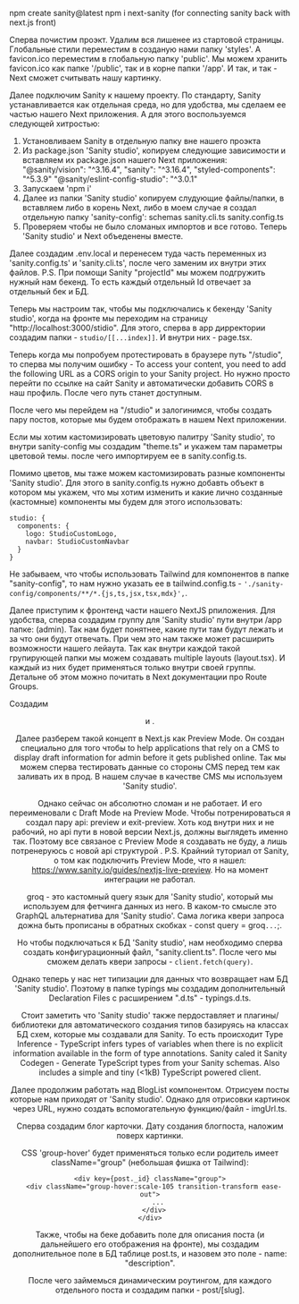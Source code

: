 npm create sanity@latest 
npm i next-sanity (for connecting sanity  back with next.js front)

Сперва почистим проэкт. Удалим вся лишенее из стартовой страницы. Глобальные стили переместим в созданую нами папку 'styles'. А favicon.ico переместим в глобальную папку 'public'. Мы можем хранить favicon.ico как папке '/public', так и в корне папки '/app'. И так, и так - Next сможет считывать нашу картинку.

Далее подключим Sanity к нашему проекту. По стандарту, Sanity устанавливается как отдельная среда, но для удобства, мы сделаем ее частью нашего Next приложения. А для этого воспользуемся следующей хитростью:

1. Установливаем Sanity в отдельную папку вне нашего проэкта
2. Из package.json 'Sanity studio', копируем следующие зависимости и вставляем их package.json нашего Next приложения:
  "@sanity/vision": "^3.16.4",
  "sanity": "^3.16.4",
  "styled-components": "^5.3.9"
  "@sanity/eslint-config-studio": "^3.0.1"
3. Запускаем 'npm i'
4. Далее из папки 'Sanity studio' копируем слудующие файлы/папки, в вставляем либо в корень Next, либо в моем случае я создал отдельную папку 'sanity-config':
  schemas
  sanity.cli.ts
  sanity.config.ts
5. Проверяем чтобы не было сломаных импортов и все готово. Теперь 'Sanity studio' и Next объеденены вместе.

Далее создадим .env.local и перенесем туда часть переменных из 'sanity.config.ts' и 'sanity.cli.ts', после чего заменим их внутри этих файлов. P.S. При помощи Sanity "projectId" мы можем подгружить нужный нам бекенд. То есть каждый отдельный Id отвечает за отдельный бек и БД.

Теперь мы настроим так, чтобы мы подключались к бекенду 'Sanity studio', когда на фронте мы переходим на страницу "http://localhost:3000/stidio". Для этого, сперва в app дирректории создадим папки - `studio/[[...index]]`. И внутри них - page.tsx.

Теперь когда мы попробуем протестировать в браузере путь "/studio", то сперва мы получим ошибку - To access your content, you need to add the following URL as a CORS origin to your Sanity project. Но нужно просто перейти по ссылке на сайт Sanity и автоматически добавить CORS в наш профиль. После чего путь станет доступным.

После чего мы перейдем на "/studio" и залогинимся, чтобы создать пару постов, которые мы будем отображать в нашем Next приложении.

Если мы хотим кастомизировать цветовую палитру 'Sanity studio', то внутри sanity-config мы создадим "theme.ts" и укажем там параметры цветовой темы. после чего импортируем ее в sanity.config.ts.

Помимо цветов, мы таже можем кастомизировать разные компоненты 'Sanity studio'. Для этого в sanity.config.ts нужно добавть объект в котором мы укажем, что мы хотим изменить и какие лично созданные (кастомные) компоненты мы будем для этого использовать: 
```
studio: {
  components: {
    logo: StudioCustomLogo,
    navbar: StudioCustomNavbar
  }
}
```

Не забываем, что чтобы использовать Tailwind для компонентов в папке "sanity-config", то нам нужно указать ее в tailwind.config.ts - `'./sanity-config/components/**/*.{js,ts,jsx,tsx,mdx}',`.

Далее приступим к фронтенд части нашего NextJS рпиложения. Для удобства, сперва создадим группу для 'Sanity studio' пути внутри /app папке: (admin). Так нам будет понятнее, какие пути там будут лежать и за что они будут отвечать. При чем это нам также может расширить возможности нашего лейаута. Так как внутри каждой такой групирующей папки мы можем создавать multiple layouts (layout.tsx). И каждый из них будет применяться только внутри своей группы. Детальне об этом можно почитать в Next документации про Route Groups.

Создадим <Header /> и <Banner />.

Далее разберем такой концепт в Next.js как Preview Mode. Он создан специально для того чтобы to help applications that rely on a CMS to display draft information for admin before it gets published online. Так мы можем сперва тестировать данные со стороны CMS перед тем как заливать их в прод. В нашем случае в качестве CMS мы используем 'Sanity studio'.

Однако сейчас он абсолютно сломан и не работает. И его переименовали с Draft Mode на Preview Mode. Чтобы потренироваться я создал пару api: preview и exit-preview. Хоть код внутри них и не рабочий, но api пути в новой версии Next.js, должны выглядеть именно так. Поэтому все связаное с Preview Mode я создавать не буду, а лишь потренеруюсь с новой api структурой . P.S. Крайний туториал от Sanity, о том как подключить Preview Mode, что я нашел: https://www.sanity.io/guides/nextjs-live-preview. Но на момент интеграции не работал.

groq - это кастомный query язык для 'Sanity studio', который мы используем для фетчинга данных из него. В каком-то смысле это GraphQL альтернатива для 'Sanity studio'. Сама логика квери запроса дожна быть прописаны в обратных скобках -  const query = groq`...`;.

Но чтобы подключаться к БД 'Sanity studio', нам необходимо сперва создать конфигурационный файл, "sanity.client.ts". После чего мы сможем делать квери запросы - `client.fetch(query)`. 

Однако теперь у нас нет типизации для данных что возвращает нам БД 'Sanity studio'. Поэтому в папке typings мы создадим дополнительный Declaration Files с расширением ".d.ts" - typings.d.ts.

Стоит заметить что 'Sanity studio' также пердоставляет и плагины/библиотеки для автоматического создания типов базируясь на классах БД схем, которые мы создавали для Sanity. То есть происходит Type Inference - TypeScript infers types of variables when there is no explicit information available in the form of type annotations. Sanity caled it Sanity Codegen - Generate TypeScript types from your Sanity schemas. Also includes a simple and tiny (<1kB) TypeScript powered client.

Далее продолжим работать над BlogList компонентом. Отрисуем посты которые нам приходят от 'Sanity studio'. Однако для отрисовки картинок через URL, нужно создать вспомогательную функцию/файл - imgUrl.ts.

Сперва создадим блог карточки. Дату создания блогпоста, наложим поверх картинки.

CSS 'group-hover' будет применяться только если родитель имеет className="group" (небольшая фишка от Tailwind):
```
<div key={post._id} className="group">
  <div className="group-hover:scale-105 transition-transform ease-out">
    ...
  </div>
</div>
```

Также, чтобы на беке добавить поле для описания поста (и дальнейшего его отображения на фронте), мы создадим дополнительное поле в БД таблице post.ts, и назовем это поле - name: "description".

После чего займемься динамическим роутингом, для каждого отдельного поста и создадим папки - post/[slug].